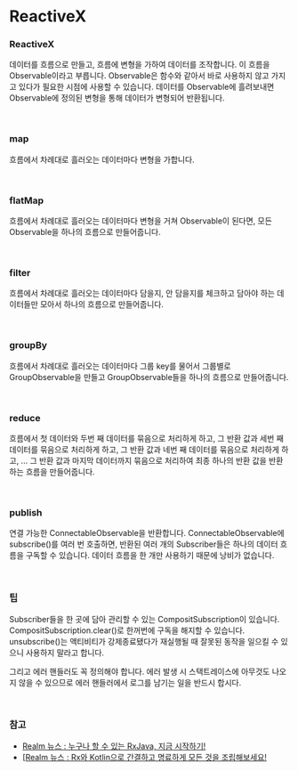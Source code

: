 # ReactiveX

### ReactiveX
데이터를 흐름으로 만들고, 흐름에 변형을 가하여 데이터를 조작합니다. 이 흐름을 Observable이라고 부릅니다. Observable은 함수와 같아서 바로 사용하지 않고 가지고 있다가 필요한 시점에 사용할 수 있습니다. 데이터를 Observable에 흘려보내면 Observable에 정의된 변형을 통해 데이터가 변형되어 반환됩니다.

<br>

### map
흐름에서 차례대로 흘러오는 데이터마다 변형을 가합니다.

<br>

### flatMap
흐름에서 차례대로 흘러오는 데이터마다 변형을 거쳐 Observable이 된다면, 모든 Observable을 하나의 흐름으로 만들어줍니다.

<br>

### filter
흐름에서 차례대로 흘러오는 데이터마다 담을지, 안 담을지를 체크하고 담아야 하는 데이터들만 모아서 하나의 흐름으로 만들어줍니다.

<br>

### groupBy
흐름에서 차례대로 흘러오는 데이터마다 그룹 key를 물어서 그룹별로 GroupObservable을 만들고 GroupObservable들을 하나의 흐름으로 만들어줍니다.

<br>

### reduce
흐름에서 첫 데이터와 두번 째 데이터를 묶음으로 처리하게 하고, 그 반환 값과 세번 째 데이터를 묶음으로 처리하게 하고, 그 반환 값과 네번 째 데이터를 묶음으로 처리하게 하고, ... 그 반환 값과 마지막 데이터까지 묶음으로 처리하여 최종 하나의 반환 값을 반환하는 흐름을 만들어줍니다. 

<br>

### publish
연결 가능한 ConnectableObservable을 반환합니다. ConnectableObservable에 subscribe()를 여러 번 호출하면, 반환된 여러 개의 Subscriber들은 하나의 데이터 흐름을 구독할 수 있습니다. 데이터 흐름을 한 개만 사용하기 때문에 낭비가 없습니다.

<br>

### 팁
Subscriber들을 한 곳에 담아 관리할 수 있는 CompositSubscription이 있습니다. CompositSubscription.clear()로 한꺼번에 구독을 해지할 수 있습니다. unsubscribe()는 액티비티가 강제종료됐다가 재실행될 때 잘못된 동작을 일으킬 수 있으니 사용하지 말라고 합니다.
<br>

그리고 에러 핸들러도 꼭 정의해야 합니다. 에러 발생 시 스택트레이스에 아무것도 나오지 않을 수 있으므로 에러 핸들러에서 로그를 남기는 일을 반드시 합시다.

<br>

### 참고
- [Realm 뉴스 : 누구나 할 수 있는 RxJava, 지금 시작하기!](https://news.realm.io/kr/news/mobilization-hugo-visser-rxjava-for-rest-of-us/)
- [[Realm 뉴스 : Rx와 Kotlin으로 간결하고 명료하게 모든 것을 조립해보세요!](https://news.realm.io/kr/news/compose-everything-rx-kotlin/)
